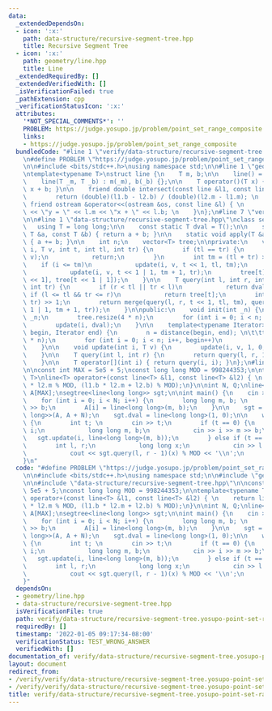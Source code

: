 ```yaml
---
data:
  _extendedDependsOn:
  - icon: ':x:'
    path: data-structure/recursive-segment-tree.hpp
    title: Recursive Segment Tree
  - icon: ':x:'
    path: geometry/line.hpp
    title: Line
  _extendedRequiredBy: []
  _extendedVerifiedWith: []
  _isVerificationFailed: true
  _pathExtension: cpp
  _verificationStatusIcon: ':x:'
  attributes:
    '*NOT_SPECIAL_COMMENTS*': ''
    PROBLEM: https://judge.yosupo.jp/problem/point_set_range_composite
    links:
    - https://judge.yosupo.jp/problem/point_set_range_composite
  bundledCode: "#line 1 \"verify/data-structure/recursive-segment-tree.yosupo-point-set-range-composite.test.cpp\"\
    \n#define PROBLEM \"https://judge.yosupo.jp/problem/point_set_range_composite\"\
    \n\n#include <bits/stdc++.h>\nusing namespace std;\n\n#line 1 \"geometry/line.hpp\"\
    \ntemplate<typename T>\nstruct line {\n    T m, b;\n\n    line() = default;\n\n\
    \    line(T _m, T _b) : m(_m), b(_b) {};\n\n    T operator()(T x) { return m *\
    \ x + b; }\n\n    friend double intersect(const line &l1, const line &l2) { \n\
    \        return (double)(l1.b - l2.b) / (double)(l2.m - l1.m); \n    }\n\n   \
    \ friend ostream &operator<<(ostream &os, const line &l) { \n        return os\
    \ << \"y = \" << l.m << \"x + \" << l.b; \n    }\n};\n#line 7 \"verify/data-structure/recursive-segment-tree.yosupo-point-set-range-composite.test.cpp\"\
    \n\n#line 1 \"data-structure/recursive-segment-tree.hpp\"\nclass segtree {\n \
    \   using T = long long;\n\n    const static T dval = T();\n\n    static T merge(const\
    \ T &a, const T &b) { return a + b; }\n\n    static void apply(T &a, const T &b)\
    \ { a += b; }\n\n    int n;\n    vector<T> tree;\n\nprivate:\n    void update(int\
    \ i, T v, int t, int tl, int tr) {\n        if (tl == tr) {\n            apply(tree[t],\
    \ v);\n            return;\n        }\n        int tm = (tl + tr) >> 1;\n    \
    \    if (i <= tm)\n            update(i, v, t << 1, tl, tm);\n        else \n\
    \            update(i, v, t << 1 | 1, tm + 1, tr);\n        tree[t] = merge(tree[t\
    \ << 1], tree[t << 1 | 1]);\n    }\n\n    T query(int l, int r, int t, int tl,\
    \ int tr) {\n        if (r < tl || tr < l)\n            return dval;\n       \
    \ if (l <= tl && tr <= r)\n            return tree[t];\n        int tm = (tl +\
    \ tr) >> 1;\n        return merge(query(l, r, t << 1, tl, tm), query(l, r, t <<\
    \ 1 | 1, tm + 1, tr));\n    }\n\npublic:\n    void init(int _n) {\n        n =\
    \ _n;\n        tree.resize(4 * n);\n        for (int i = 0; i < n; i++)\n    \
    \        update(i, dval);\n    }\n\n    template<typename Iterator>\n    segtree(Iterator\
    \ begin, Iterator end) {\n        n = distance(begin, end); \n\t\ttree.resize(4\
    \ * n);\n        for (int i = 0; i < n; i++, begin++)\n            update(i, *begin);\n\
    \    }\n\n    void update(int i, T v) {\n        update(i, v, 1, 0, n - 1);\n\
    \    }\n\n    T query(int l, int r) {\n        return query(l, r, 1, 0, n - 1);\n\
    \    }\n\n    T operator[](int i) { return query(i, i); }\n};\n#line 9 \"verify/data-structure/recursive-segment-tree.yosupo-point-set-range-composite.test.cpp\"\
    \n\nconst int MAX = 5e5 + 5;\nconst long long MOD = 998244353;\n\ntemplate<typename\
    \ T>\nline<T> operator+(const line<T> &l1, const line<T> &l2) { \n    return line<T>(l1.m\
    \ * l2.m % MOD, (l1.b * l2.m + l2.b) % MOD);\n}\n\nint N, Q;\nline<long long>\
    \ A[MAX];\nsegtree<line<long long>> sgt;\n\nint main() {\n    cin >> N >> Q;\n\
    \    for (int i = 0; i < N; i++) {\n        long long m, b; \n        cin >> m\
    \ >> b;\n        A[i] = line<long long>(m, b);\n    }\n\n    sgt = segtree<line<long\
    \ long>>(A, A + N);\n    sgt.dval = line<long long>(1, 0);\n\n    while (Q--)\
    \ {\n        int t; \n        cin >> t;\n        if (t == 0) {\n            int\
    \ i;\n            long long m, b;\n            cin >> i >> m >> b;\n         \
    \   sgt.update(i, line<long long>(m, b));\n        } else if (t == 1) {\n    \
    \        int l, r;\n            long long x;\n            cin >> l >> r >> x;\n\
    \            cout << sgt.query(l, r - 1)(x) % MOD << '\\n';\n        }\n    }\n\
    }\n"
  code: "#define PROBLEM \"https://judge.yosupo.jp/problem/point_set_range_composite\"\
    \n\n#include <bits/stdc++.h>\nusing namespace std;\n\n#include \"geometry/line.hpp\"\
    \n\n#include \"data-structure/recursive-segment-tree.hpp\"\n\nconst int MAX =\
    \ 5e5 + 5;\nconst long long MOD = 998244353;\n\ntemplate<typename T>\nline<T>\
    \ operator+(const line<T> &l1, const line<T> &l2) { \n    return line<T>(l1.m\
    \ * l2.m % MOD, (l1.b * l2.m + l2.b) % MOD);\n}\n\nint N, Q;\nline<long long>\
    \ A[MAX];\nsegtree<line<long long>> sgt;\n\nint main() {\n    cin >> N >> Q;\n\
    \    for (int i = 0; i < N; i++) {\n        long long m, b; \n        cin >> m\
    \ >> b;\n        A[i] = line<long long>(m, b);\n    }\n\n    sgt = segtree<line<long\
    \ long>>(A, A + N);\n    sgt.dval = line<long long>(1, 0);\n\n    while (Q--)\
    \ {\n        int t; \n        cin >> t;\n        if (t == 0) {\n            int\
    \ i;\n            long long m, b;\n            cin >> i >> m >> b;\n         \
    \   sgt.update(i, line<long long>(m, b));\n        } else if (t == 1) {\n    \
    \        int l, r;\n            long long x;\n            cin >> l >> r >> x;\n\
    \            cout << sgt.query(l, r - 1)(x) % MOD << '\\n';\n        }\n    }\n\
    }"
  dependsOn:
  - geometry/line.hpp
  - data-structure/recursive-segment-tree.hpp
  isVerificationFile: true
  path: verify/data-structure/recursive-segment-tree.yosupo-point-set-range-composite.test.cpp
  requiredBy: []
  timestamp: '2022-01-05 09:17:34-08:00'
  verificationStatus: TEST_WRONG_ANSWER
  verifiedWith: []
documentation_of: verify/data-structure/recursive-segment-tree.yosupo-point-set-range-composite.test.cpp
layout: document
redirect_from:
- /verify/verify/data-structure/recursive-segment-tree.yosupo-point-set-range-composite.test.cpp
- /verify/verify/data-structure/recursive-segment-tree.yosupo-point-set-range-composite.test.cpp.html
title: verify/data-structure/recursive-segment-tree.yosupo-point-set-range-composite.test.cpp
---
```

